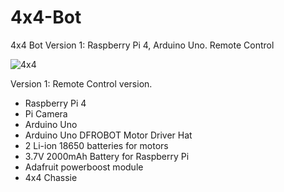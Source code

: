 # 4x4-Bot
4x4 Bot Version 1: Raspberry Pi 4, Arduino Uno. Remote Control

![4x4](https://github.com/user-attachments/assets/bf4a8bd3-a988-45d5-861b-c058f777381e)



Version 1: Remote Control version.

- Raspberry Pi 4
- Pi Camera
- Arduino Uno
- Arduino Uno DFROBOT Motor Driver Hat
- 2 Li-ion 18650 batteries for motors
- 3.7V 2000mAh Battery for Raspberry Pi
- Adafruit powerboost module
- 4x4 Chassie
